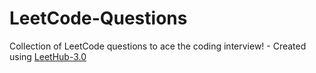 # LeetCode-Questions
Collection of LeetCode questions to ace the coding interview! - Created using [LeetHub-3.0](https://github.com/raphaelheinz/LeetHub-3.0)
